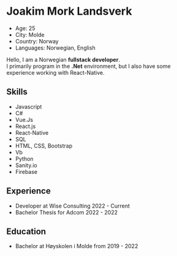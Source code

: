 # Joakim Mork Landsverk
- Age: 25
- City: Molde
- Country: Norway
- Languages: Norwegian, English

Hello, I am a Norwegian **fullstack developer**. <br/>
I primarily program in the **.Net** environment, but I also have some experience working with React-Native.


## Skills
- Javascript
- C#
- Vue.Js
- React.js
- React-Native
- SQL
- HTML, CSS, Bootstrap
- Vb
- Python
- Sanity.io
- Firebase

## Experience
- Developer at Wise Consulting 2022 - Current
- Bachelor Thesis for Adcom 2022 - 2022
## Education
- Bachelor at Høyskolen i Molde from 2019 - 2022
